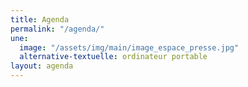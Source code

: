 ```yaml
---
title: Agenda
permalink: "/agenda/"
une:
  image: "/assets/img/main/image_espace_presse.jpg"
  alternative-textuelle: ordinateur portable
layout: agenda
---
```


